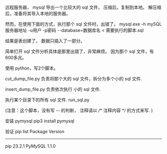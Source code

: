 

远程服务器， mysql 导出一个比较大的 sql 文件， 压缩后，复制到本地。
解压缩后，准备将其导入本地的服务器。



然而，在使用下面的方式，执行那个 sql 文件时，出错了。
mysql.exe -h  mySQL服务器地址  -u用户 -p密码 --database=数据库名 < 需要执行的脚本.sql


结果是表创建了，  数据只插入了一部分。

简单打开 sql 文件分析具体是那里出错了，非常麻烦。
因为那个 sql 文件，有 600多兆。



使用 python，写2个脚本。

cut_dump_file.py  负责将那个大的 sql 文件，拆分为多个小的 sql 文件.

insert_dump_file.py  负责依次执行 小的 sql 文件.







执行某个目录下的所有 sql 文件.
run_sql.py

(注意：这个脚本，没有写   -- 的判断， 注释请以  /* 注释内容 */ 的方式来写. )





安装 pymysql
pip3 install pymysql


验证
pip list
Package Version
------- -------
pip     23.2.1
PyMySQL 1.1.0
